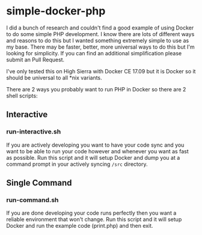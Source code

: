 # simple-docker-php

I did a bunch of research and couldn't find a good example of using Docker to do some simple PHP development. I know there are lots of different ways and reasons to do this but I wanted something extremely simple to use as my base. There may be faster, better, more universal ways to do this but I'm looking for simplicity. If you can find an additional simplification please submit an Pull Request.

I've only tested this on High Sierra with Docker CE 17.09 but it is Docker so it should be universal to all *nix variants.

There are 2 ways you probably want to run PHP in Docker so there are 2 shell scripts:

## Interactive

### run-interactive.sh

If you are actively developing you want to have your code sync and you want to be able to run your code however and whenever you want as fast as possible. Run this script and it will setup Docker and dump you at a command prompt in your actively syncing `/src` directory. 

## Single Command

### run-command.sh

If you are done developing your code runs perfectly then you want a reliable environment that won't change. Run this script and it will setup Docker and run the example code (print.php) and then exit.